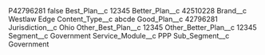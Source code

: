 <?xml version="1.0" encoding="UTF-8"?>
<CustomMetadata xmlns="http://soap.sforce.com/2006/04/metadata" xmlns:xsi="http://www.w3.org/2001/XMLSchema-instance" xmlns:xsd="http://www.w3.org/2001/XMLSchema">
    <label>P42796281</label>
    <protected>false</protected>
    <values>
        <field>Best_Plan__c</field>
        <value xsi:type="xsd:string">12345</value>
    </values>
    <values>
        <field>Better_Plan__c</field>
        <value xsi:type="xsd:string">42510228</value>
    </values>
    <values>
        <field>Brand__c</field>
        <value xsi:type="xsd:string">Westlaw Edge</value>
    </values>
    <values>
        <field>Content_Type__c</field>
        <value xsi:type="xsd:string">abcde</value>
    </values>
    <values>
        <field>Good_Plan__c</field>
        <value xsi:type="xsd:string">42796281</value>
    </values>
    <values>
        <field>Jurisdiction__c</field>
        <value xsi:type="xsd:string">Ohio</value>
    </values>
    <values>
        <field>Other_Best_Plan__c</field>
        <value xsi:type="xsd:string">12345</value>
    </values>
    <values>
        <field>Other_Better_Plan__c</field>
        <value xsi:type="xsd:string">12345</value>
    </values>
    <values>
        <field>Segment__c</field>
        <value xsi:type="xsd:string">Government</value>
    </values>
    <values>
        <field>Service_Module__c</field>
        <value xsi:type="xsd:string">PPP</value>
    </values>
    <values>
        <field>Sub_Segment__c</field>
        <value xsi:type="xsd:string">Government</value>
    </values>
</CustomMetadata>
